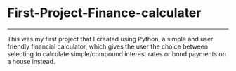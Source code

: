 # First-Project-Finance-calculater
___

This was my first project that I created using Python, a simple and user friendly financial calculator,
which gives the user the choice between selecting to calculate simple/compound interest rates or 
bond payments on a house instead.
